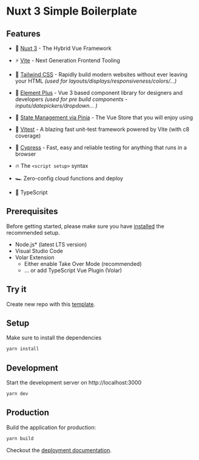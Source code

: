 # Nuxt 3 Simple Boilerplate

## Features

- 💚 [Nuxt 3](https://v3.nuxtjs.org) - The Hybrid Vue Framework

- ⚡️ [Vite](https://vitejs.dev/) - Next Generation Frontend Tooling

- 🎨 [Tailwind CSS](https://tailwindcss.com/) - Rapidly build modern websites without ever leaving your HTML _(used for layouts/displays/responsiveness/colors/...)_

- 🎨 [Element Plus](https://element-plus.org) - Vue 3 based component library for designers and developers _(used for pre build components - inputs/datepickers/dropdown... )_

- 🍍 [State Management via Pinia](https://pinia.vuejs.org/) - The Vue Store that you will enjoy using

- 📝 [Vitest](https://vitest.dev/) - A blazing fast unit-test framework powered by Vite (with c8 coverage)

- 📝 [Cypress](https://www.cypress.io/) - Fast, easy and reliable testing for anything that runs in a browser

- 🔥 The `<script setup>` syntax

- 🏎 Zero-config cloud functions and deploy

- 🦾 TypeScript

## Prerequisites

Before getting started, please make sure you have [installed](https://v3.nuxtjs.org/getting-started/quick-start#prerequisites) the recommended setup.

- Node.js\* (latest LTS version)
- Visual Studio Code
- Volar Extension
  - Either enable Take Over Mode (recommended)
  - ... or add TypeScript Vue Plugin (Volar)

## Try it

Create new repo with this [template](https://github.com/nejckorosec/nuxt-3-simple-boilerplate/generate).

## Setup

Make sure to install the dependencies

```bash
yarn install
```

## Development

Start the development server on http://localhost:3000

```bash
yarn dev
```

## Production

Build the application for production:

```bash
yarn build
```

Checkout the [deployment documentation](https://v3.nuxtjs.org/docs/deployment).
